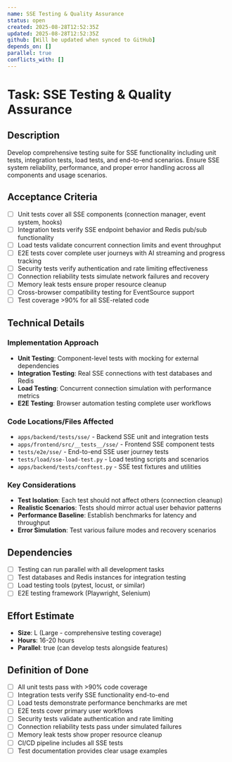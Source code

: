 ```yaml
---
name: SSE Testing & Quality Assurance
status: open
created: 2025-08-28T12:52:35Z
updated: 2025-08-28T12:52:35Z
github: [Will be updated when synced to GitHub]
depends_on: []
parallel: true
conflicts_with: []
---
```


# Task: SSE Testing & Quality Assurance

## Description

Develop comprehensive testing suite for SSE functionality including unit tests, integration tests, load tests, and end-to-end scenarios. Ensure SSE system reliability, performance, and proper error handling across all components and usage scenarios.

## Acceptance Criteria

- [ ] Unit tests cover all SSE components (connection manager, event system, hooks)
- [ ] Integration tests verify SSE endpoint behavior and Redis pub/sub functionality
- [ ] Load tests validate concurrent connection limits and event throughput
- [ ] E2E tests cover complete user journeys with AI streaming and progress tracking
- [ ] Security tests verify authentication and rate limiting effectiveness
- [ ] Connection reliability tests simulate network failures and recovery
- [ ] Memory leak tests ensure proper resource cleanup
- [ ] Cross-browser compatibility testing for EventSource support
- [ ] Test coverage >90% for all SSE-related code

## Technical Details

### Implementation Approach
- **Unit Testing**: Component-level tests with mocking for external dependencies
- **Integration Testing**: Real SSE connections with test databases and Redis
- **Load Testing**: Concurrent connection simulation with performance metrics
- **E2E Testing**: Browser automation testing complete user workflows

### Code Locations/Files Affected
- `apps/backend/tests/sse/` - Backend SSE unit and integration tests
- `apps/frontend/src/__tests__/sse/` - Frontend SSE component tests
- `tests/e2e/sse/` - End-to-end SSE user journey tests
- `tests/load/sse-load-test.py` - Load testing scripts and scenarios
- `apps/backend/tests/conftest.py` - SSE test fixtures and utilities

### Key Considerations
- **Test Isolation**: Each test should not affect others (connection cleanup)
- **Realistic Scenarios**: Tests should mirror actual user behavior patterns
- **Performance Baseline**: Establish benchmarks for latency and throughput
- **Error Simulation**: Test various failure modes and recovery scenarios

## Dependencies

- [ ] Testing can run parallel with all development tasks
- [ ] Test databases and Redis instances for integration testing
- [ ] Load testing tools (pytest, locust, or similar)
- [ ] E2E testing framework (Playwright, Selenium)

## Effort Estimate

- **Size**: L (Large - comprehensive testing coverage)
- **Hours**: 16-20 hours
- **Parallel**: true (can develop tests alongside features)

## Definition of Done

- [ ] All unit tests pass with >90% code coverage
- [ ] Integration tests verify SSE functionality end-to-end
- [ ] Load tests demonstrate performance benchmarks are met
- [ ] E2E tests cover primary user workflows
- [ ] Security tests validate authentication and rate limiting
- [ ] Connection reliability tests pass under simulated failures
- [ ] Memory leak tests show proper resource cleanup
- [ ] CI/CD pipeline includes all SSE tests
- [ ] Test documentation provides clear usage examples